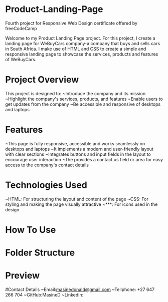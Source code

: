 # Product-Landing-Page
Fourth project for Responsive Web Design certificate offered by freeCodeCamp 

Welcome to my Product Landing Page project. For this project, I create a landing page for WeBuyCars company-a company that buys and sells cars in South Africa. I make use of HTML and CSS to create a simple and responsive landing page to showcase the services, products and features of WeBuyCars.

# Project Overview
This project is designed to:
~Introduce the company and its mission
~Highlight the company's services, products, and features
~Enable users to get updates from the company
~Be accessible and responsive of desktops and laptops

# Features
~This page is fully responsive, accessible and works seamlessly on desktops and laptops
~It implements a modern and user-friendly layout with clear sections
~Integrates buttons and input fields in the layout to encourage user interaction
~The provides a contact us field or area for easy access to the company's contact details 

# Technologies Used
~HTML: For structuring the layout and content of the page
~CSS: For styling and making the page visually attractive
~***: For icons used in the design

# How To Use

# Folder Structure

# Preview

#Contact Details
~Email:masinedonald@gmail.com
~Tellphone: +27 647 266 704
~GitHub:MasineD
~LinkedIn:

